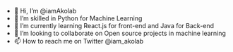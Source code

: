- 👋 Hi, I’m @iamAkolab
- 👀 I’m skilled in Python for Machine Learning
- 🌱 I’m currently learning React.js for front-end and Java for Back-end
- 💞️ I’m looking to collaborate on Open source projects in machine learning
- 📫 How to reach me on Twitter @iam_akolab

<!---
iamAkolab/iamAkolab is a ✨ special ✨ repository because its `README.md` (this file) appears on your GitHub profile.
You can click the Preview link to take a look at your changes.
--->
